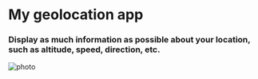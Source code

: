 # My geolocation app 

### Display as much information as possible about your location, such as altitude, speed, direction, etc.

![photo](https://github.com/blazhkevych/MyGeolocation/assets/65856963/ec1fd4b0-9c3e-422a-a389-06eb62c7b119)
